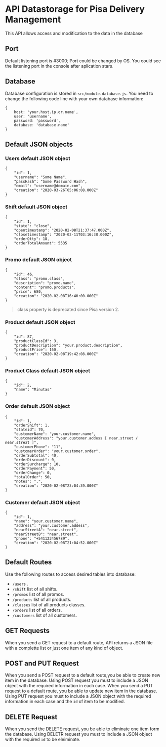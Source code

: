 # API Datastorage for Pisa Delivery Management
This API allows access and modification to the data in the database

## Port
Default listening port is #3000; Port could be changed by OS. You could see the listening port in the console after aplication stars.

## Database
Database configuration is stored in `src/module.database.js`. You need to change the following code line with your own database information:

``` [json]
{ 
    host: 'your.host.ip.or.name',
    user: 'username',
    password: 'password',
    database: 'database.name'
}
```

## Default JSON objects

### Users default JSON object
``` [json]
{
    "id": 1,
    "username": "Some Name",
    "passHash": "Some Password Hash",
    "email": "username@domain.com",
    "creation": "2020-03-26T05:06:08.000Z"
}
```

### Shift default JSON object
``` [json]
{
    "id": 1,
    "state": "close",
    "opentimestamp": "2020-02-08T21:37:47.000Z",
    "closetimestamp": "2020-02-11T03:16:38.000Z",
    "orderQtty": 18,
    "orderTotalAmount": 5535
}
```

### Promo default JSON object
``` [json]
{
    "id": 46,
    "class": "promo.class",
    "description": "promo.name",
    "content": "promo.products",
    "price": 680,
    "creation": "2020-02-08T16:40:00.000Z"
}
```
> class property is deprecated since Pisa version 2.

### Product default JSON object
``` [json]
{
    "id": 87,
    "productClassId": 3,
    "productDescription": "your.product.description",
    "productPrice": 160,
    "creation": "2020-02-08T19:42:08.000Z"
}
```

### Product Class default JSON object
``` [json]
{
    "id": 2,
    "name": "Minutas"
}
```

### Order default JSON object
``` [json]
{
    "id": 1,
    "orderShift": 1,
    "stateid": 70,
    "customerName": "your.customer.name",
    "customerAddress": "your.customer.addess [ near.street / near.streat ]",
    "customerPhone": "11",
    "customerOrder": "your.customer.order",
    "orderSubtotal": 40,
    "orderDiscount": 0,
    "orderSurcharge": 10,
    "orderPayment": 50,
    "orderChange": 0,
    "totalOrder": 50,
    "notes": ".",
    "creation": "2020-02-08T23:04:39.000Z"
}
```

### Customer default JSON object
``` [json]
{
    "id": 1,
    "name": "your.customer.name",
    "address": "your.customer.addess",
    "nearStreetA": "near.street",
    "nearStreetB": "near.streat",
    "phone": "+541123456789",
    "creation": "2020-02-08T21:04:52.000Z"
}
```

## Default Routes
Use the following routes to access desired tables into database:

* `/users` .
* `/shift` list of all shifts.
* `/promos` list of all promos.
* `/products` list of all products.
* `/classes` list of all products classes.
* `/orders` list of all orders.
* `/customers` list of all customers.

## GET Requests
When you send a GET request to a default route, API returns a JSON file with a complette list or just one ítem of any kind of object.

## POST and PUT Request
When you send a POST request to a default route,you be able to create new item in the database. Using POST request you must to include a JSON object with the required information in each case.
When you send a PUT request to a default route, you be able to update new item in the database. Using PUT request you must to include a JSON object with the required information in each case and the `id` of item to be modified.

## DELETE Request
When you send the DELETE request, you be able to eliminate one item form the database. Using DELETR request you must to include a JSON object with the required `id` to be eleiminate.

